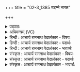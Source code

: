 +++
title = "02-3_1385 उदग्ने भारत"

+++
<details><summary>पदपाठः</summary>

उ꣢त्। अ꣣ग्ने। भारत। द्युम꣢त्। अ꣡ज꣢꣯स्रेण। अ। ज꣣स्रेण। द꣡वि꣢꣯द्युतत्। शो꣡च꣢꣯। वि। भा꣣हि। अजर। अ। जर। १३८५।
</details>

<details><summary>अधिमन्त्रम् (VC)</summary>

- अग्निः
- भरद्वाजो बार्हस्पत्यः
- गायत्री
- षड्जः
</details>

<details><summary>हिन्दी : आचार्य रामनाथ वेदालंकार - विषयः</summary>

इस प्रकार परमेश्वर से प्रार्थना करके अब फिर जीवात्मा को उद्बोधन देते हैं।
</details>

<details><summary>हिन्दी : आचार्य रामनाथ वेदालंकार - पदार्थः</summary>

पदार्थान्वय -  हे (भारत) शरीर का भरण-पोषण करनेवाले, (अजर) अविनाशी (अग्ने) जीवात्मन् ! तुम (द्युमत्) शोभनीय रूप से (अजस्रेण) अविच्छिन्न तेज से (दविद्युतत्) अतिशय चमकते हुए (उत् शोच) उत्साहित होओ, (वि भाहि) विशेष यशस्वी होओ ॥३॥
</details>

<details><summary>हिन्दी : आचार्य रामनाथ वेदालंकार - भावार्थः</summary>

भावार्थ -  मनुष्य का आत्मा जागरूक होकर मन,बुद्धि आदि का अधिष्ठातृत्व करता हुआ तेजस्वी,ब्रह्मवर्चस्वी होता हुआ अपनी कीर्ति फैलाये ॥३॥
</details>

<details><summary>संस्कृत : आचार्य रामनाथ वेदालंकार - विषयः</summary>

एवं परमेश्वरं संप्रार्थ्य पुनर्जीवात्मानमद्बोधयति।
</details>

<details><summary>संस्कृत : आचार्य रामनाथ वेदालंकार - पदार्थः</summary>

पदार्थान्वय -  हे (भारत) देहस्य भरणपोषणकर्तः, (अजर) अविनश्वर (अग्ने) जीवात्मन् ! त्वम् (द्युमत्) शोभनीयं यथा स्यात्तथा (अजस्रेण) अविच्छिन्नेन तेजसा (दविद्युतत्) अतिशयेन द्योतमानः सन्।[दाधर्ति०। अ० ७।४।६५ इत्यनेन द्युतेर्यङ्लुगन्तस्य शतरि अभ्यासस्य संप्रसारणाभावः अत्वं विगागमश्च निपात्यते।] (उत् शोच) उत्साहितो भव, (वि भाहि) विशेषेण यशस्वी भव ॥३॥२
</details>

<details><summary>संस्कृत : आचार्य रामनाथ वेदालंकार - भावार्थः</summary>

भावार्थ -  मनुष्यस्यात्मा जागरूको भूत्वा मनोबुद्ध्यादीनधितिष्ठन् तेजस्वी ब्रह्मवर्चस्वी सन् स्वकीर्तिं प्रसारयेत् ॥३॥
</details>